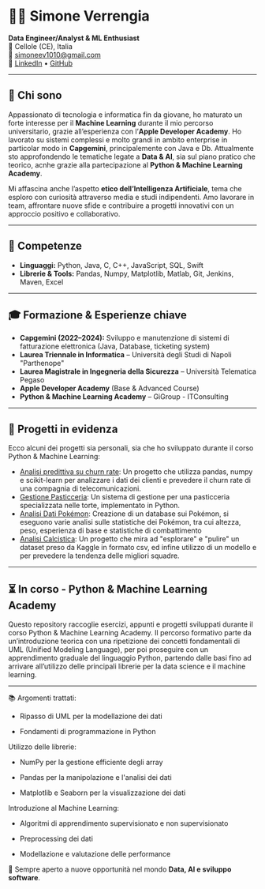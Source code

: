 # 👨‍💻 Simone Verrengia

**Data Engineer/Analyst & ML Enthusiast**  
📍 Cellole (CE), Italia  
📧 [simoneev1010@gmail.com](mailto:simoneev1010@gmail.com)  
🔗 [LinkedIn](https://www.linkedin.com/in/simone-verrengia-a572642233/) • [GitHub](https://github.com/simoneev10)

---

## 🚀 Chi sono

Appassionato di tecnologia e informatica fin da giovane, ho maturato un forte interesse per il **Machine Learning** durante il mio percorso universitario, grazie all’esperienza con l’**Apple Developer Academy**. Ho lavorato su sistemi complessi e molto grandi in ambito enterprise in particolar modo in **Capgemini**, principalemente con Java e Db. Attualmente sto approfondendo le tematiche legate a **Data & AI**, sia sul piano pratico che teorico, acnhe grazie alla partecipazione al **Python & Machine Learning Academy**.

Mi affascina anche l’aspetto **etico dell’Intelligenza Artificiale**, tema che esploro con curiosità attraverso media e studi indipendenti. Amo lavorare in team, affrontare nuove sfide e contribuire a progetti innovativi con un approccio positivo e collaborativo.

---

## 🧠 Competenze

- **Linguaggi:** Python, Java, C, C++, JavaScript, SQL, Swift  
- **Librerie & Tools:** Pandas, Numpy, Matplotlib, Matlab, Git, Jenkins, Maven, Excel    

---

## 🎓 Formazione & Esperienze chiave

- **Capgemini (2022–2024):** Sviluppo e manutenzione di sistemi di fatturazione elettronica (Java, Database, ticketing system)
- **Laurea Triennale in Informatica** – Università degli Studi di Napoli "Parthenope"
- **Laurea Magistrale in Ingegneria della Sicurezza** – Università Telematica Pegaso
- **Apple Developer Academy** (Base & Advanced Course)
- **Python & Machine Learning Academy** – GiGroup - ITConsulting

---

## 🔮 Progetti in evidenza 
Ecco alcuni dei progetti sia personali, sia che ho sviluppato durante il corso Python & Machine Learning:

- [Analisi predittiva su churn rate](https://github.com/simoneev10/SimoneVerrengia_DepositoCorsoPython/tree/main/23_04_CorsoPython_VisualizzazioneDati/EsercizioCompagniaTelecomunicazioni): Un progetto che utilizza pandas, numpy e scikit-learn per analizzare i dati dei clienti e prevedere il churn rate di una compagnia di telecomunicazioni.
- [Gestione Pasticceria](https://github.com/simoneev10/ProgettoDiGruppo_GestionePasticceria): Un sistema di gestione per una pasticceria specializzata nelle torte, implementato in Python.
- [Analisi Dati Pokémon](https://github.com/simoneev10/Progetto-DB-Pokemon/tree/Branch-Simo-): Creazione di un database sui Pokémon, si eseguono varie analisi sulle statistiche dei Pokémon, tra cui altezza, peso, esperienza di base e statistiche di combattimento
- [Analisi Calcistica](https://github.com/simoneev10/InternationalFootballResults): Un progetto che mira ad "esplorare" e "pulire" un dataset preso da Kaggle in formato csv, ed infine utilizzo di un modello e per prevedere la tendenza delle migliori squadre.

---

## ⏳ In corso - Python & Machine Learning Academy

Questo repository raccoglie esercizi, appunti e progetti sviluppati durante il corso Python & Machine Learning Academy.
Il percorso formativo parte da un’introduzione teorica con una ripetizione dei concetti fondamentali di UML (Unified Modeling Language), per poi proseguire con un apprendimento graduale del linguaggio Python, partendo dalle basi fino ad arrivare all’utilizzo delle principali librerie per la data science e il machine learning.

---

📚 Argomenti trattati:
- Ripasso di UML per la modellazione dei dati

- Fondamenti di programmazione in Python

Utilizzo delle librerie:

- NumPy per la gestione efficiente degli array

- Pandas per la manipolazione e l'analisi dei dati

- Matplotlib e Seaborn per la visualizzazione dei dati

Introduzione al Machine Learning:

- Algoritmi di apprendimento supervisionato e non supervisionato

- Preprocessing dei dati

- Modellazione e valutazione delle performance

📌 Sempre aperto a nuove opportunità nel mondo **Data, AI e sviluppo software**.
